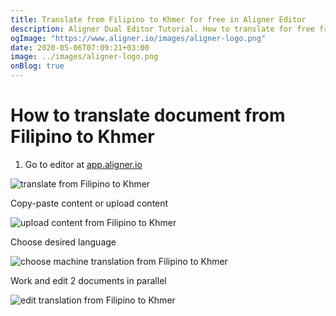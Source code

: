 ```yaml
---
title: Translate from Filipino to Khmer for free in Aligner Editor
description: Aligner Dual Editor Tutorial. How to translate for free from Filipino to Khmer. Aligner is multilingual document management platform. 
ogImage: "https://www.aligner.io/images/aligner-logo.png"
date: 2020-05-06T07:09:21+03:00
image: ../images/aligner-logo.png
onBlog: true
---
```


# How to translate document from Filipino to Khmer

1. Go to editor at [app.aligner.io](https://app.aligner.io "Aligner App web page")

![translate from Filipino to Khmer](../aligner-blank-editor.png "translate from Filipino to Khmer")

Copy-paste content or upload content

![upload content from Filipino to Khmer](../aligner-uploaded-document.png "upload content from Filipino to Khmer")

Choose desired language

![choose machine translation from Filipino to Khmer](../aligner-language-dropdown.png "choose machine translation from Filipino to Khmer")

Work and edit 2 documents in parallel

![edit translation from Filipino to Khmer](../aligner-double-sitded-editor.png "edit translation from Filipino to Khmer")

